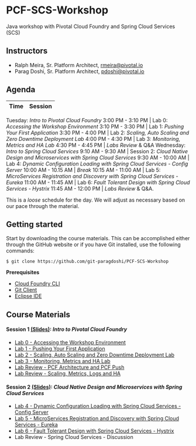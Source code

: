 # PCF-SCS-Workshop
Java workshop with Pivotal Cloud Foundry and Spring Cloud Services (SCS)


## Instructors
- Ralph Meira, Sr. Platform Architect, rmeira@pivotal.io
- Parag Doshi, Sr. Platform Architect, pdoshi@pivotal.io

## Agenda

Time | Session
---- | -------
Tuesday: _Intro to Pivotal Cloud Foundry_
3:00 PM - 3:10 PM | Lab 0: _Accessing the Workshop Environment_
3:10 PM - 3:30 PM | Lab 1: _Pushing Your First Application_
3:30 PM - 4:00 PM | Lab 2: _Scaling, Auto Scaling and Zero Downtime Deployment Lab_
4:00 PM - 4:30 PM | Lab 3: _Monitoring, Metrics and HA Lab_
4:30  PM - 4:45 PM  | _Labs Review_ & Q&A
Wednesday: _Intro to Spring Cloud Services_
9:10 AM - 9:30 AM | Session 2: _Cloud Native Design and Microservices with Spring Cloud Services_
9:30 AM - 10:00 AM | Lab 4: _Dynamic Configuration Loading with Spring Cloud Services - Config Server_
10:00 AM - 10.15 AM | _Break_
10:15 AM - 11:00 AM | Lab 5: _MicroServices Registration and Discovery with Spring Cloud Services - Eureka_
11:00 AM - 11:45 AM | Lab 6: _Fault Tolerant Design with Spring Cloud Services - Hystrix_
11:45 AM - 12:00 PM | _Labs Review_ & Q&A.

This is a _loose_ schedule for the day. We will adjust as necessary based on our pace through the material.

## Getting started

Start by downloading the course materials.  This can be accomplished either through the GitHub website or if you have Git installed, use the following commands:

```
$ git clone https://github.com/git-paragdoshi/PCF-SCS-Workshop

```

**Prerequisites**
- [Cloud Foundry CLI](https://github.com/cloudfoundry/cli)
- [Git Client](https://git-scm.com/downloads)
- [Eclipse IDE](http://www.eclipse.org/downloads/packages/eclipse-ide-java-developers/oxygenr/)


## Course Materials

#### Session 1 [(Slides)](session_01/Session_1_Cloud_Native_Introduction.pdf): _Intro to Pivotal Cloud Foundry_
  - [Lab 0 - Accessing the Workshop Environment](session_01/lab_00/lab_00.adoc)
  - [Lab 1 - Pushing Your First Application](session_01/lab_01/lab_01.adoc)
  - [Lab 2 - Scaling, Auto Scaling and Zero Downtime Deployment Lab](session_01/lab_02/lab_02.adoc)
  - [Lab 3 - Monitoring, Metrics and HA Lab](session_01/lab_03/lab_03.adoc)
  - [Lab Review - PCF Architecture and PCF Push](session_01/Labs_Review_01_PCF_Deep_Dive.pdf)
  - [Lab Review - Scaling, Metrics, Logs and HA](session_01/Labs_Review_02_Zero_Dep_Services_Logs_HA.pdf)

#### Session 2 [(Slides)](session_02/Session_2_CloudNativeDesignDev.pdf): _Cloud Native Design and Microservices with Spring Cloud Services_
  - [Lab 4 - Dynamic Configuration Loading with Spring Cloud Services - Config Server](session_02/lab_04/lab_04.adoc)
  - [Lab 5 - MicroServices Registration and Discovery with Spring Cloud Services - Eureka](session_02/lab_05/lab_05.adoc)
  - [Lab 6 - Fault Tolerant Design with Spring Cloud Services - Hystrix](session_02/lab_06/lab06.adoc)
  - Lab Review - Spring Cloud Services - Discussion

